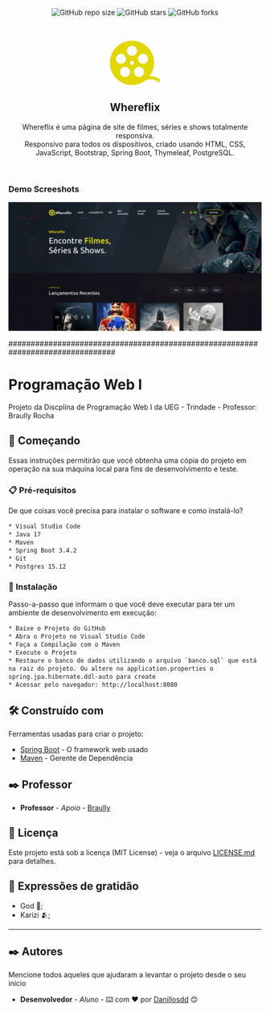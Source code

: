 <div align="center">

  ![GitHub repo size](https://img.shields.io/github/repo-size/danillosdd/whereflix)
  ![GitHub stars](https://img.shields.io/github/stars/danillosdd/whereflix?style=social)
  ![GitHub forks](https://img.shields.io/github/forks/danillosdd/whereflix?style=social)

<br />
  <br />

<img src="./readme-images/favicon.svg" />

<h2 align="center">Whereflix</h2>

  Whereflix é uma página de site de filmes, séries e shows totalmente responsiva. <br />  Responsivo para todos os dispositivos, criado usando HTML, CSS, JavaScript, Bootstrap, Spring Boot, Thymeleaf, PostgreSQL.



</div>

<br />

### Demo Screeshots

![Filmlane Desktop Demo](./readme-images/desktop.png "Desktop Demo")

################################################################################

# Programação Web I

Projeto da Discplina de Programação Web I da UEG - Trindade - Professor: Braully Rocha

## 🚀 Começando

Essas instruções permitirão que você obtenha uma cópia do projeto em operação na sua máquina local para fins de desenvolvimento e teste.

### 📋 Pré-requisitos

De que coisas você precisa para instalar o software e como instalá-lo?

```
* Visual Studio Code
* Java 17
* Maven
* Spring Boot 3.4.2
* Git
* Postgres 15.12
```

### 🔧 Instalação

Passo-a-passo que informam o que você deve executar para ter um ambiente de desenvolvimento em execução:

```
* Baixe o Projeto do GitHub
* Abra o Projeto no Visual Studio Code
* Faça a Compilação com o Maven
* Execute o Projeto
* Restaure o banco de dados utilizando o arquivo `banco.sql` que está na raiz do projeto. Ou altere no application.properties o spring.jpa.hibernate.ddl-auto para create
* Acessar pelo navegador: http://localhost:8080
```

## 🛠️ Construído com

Ferramentas usadas para criar o projeto:

* [Spring Boot](https://start.spring.io) - O framework web usado
* [Maven](https://maven.apache.org/) - Gerente de Dependência

## ✒️ Professor

* **Professor** - *Apoio* - [Braully](https://github.com/braully)

## 📄 Licença

Este projeto está sob a licença (MIT License) - veja o arquivo [LICENSE.md](https://github.com/Danillosdd/disciplina-web-projeto-danillo/blob/main/LICENSE) para detalhes.

## 🎁 Expressões de gratidão

* God 🙏;
* Karizi 🫂;

---

## ✒️ Autores

Mencione todos aqueles que ajudaram a levantar o projeto desde o seu início

* **Desenvolvedor** - *Aluno* - ⌨️ com ❤️ por [Danillosdd](https://github.com/Danillosdd) 😊
